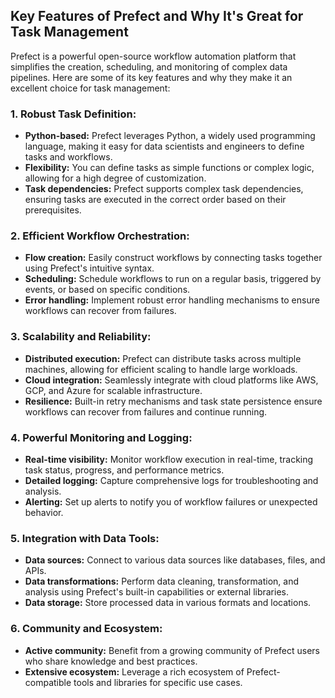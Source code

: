 ## Key Features of Prefect and Why It's Great for Task Management

Prefect is a powerful open-source workflow automation platform that simplifies the creation, scheduling, and monitoring of complex data pipelines. Here are some of its key features and why they make it an excellent choice for task management:

### 1. **Robust Task Definition:**
* **Python-based:** Prefect leverages Python, a widely used programming language, making it easy for data scientists and engineers to define tasks and workflows.
* **Flexibility:** You can define tasks as simple functions or complex logic, allowing for a high degree of customization.
* **Task dependencies:** Prefect supports complex task dependencies, ensuring tasks are executed in the correct order based on their prerequisites.

### 2. **Efficient Workflow Orchestration:**
* **Flow creation:** Easily construct workflows by connecting tasks together using Prefect's intuitive syntax.
* **Scheduling:** Schedule workflows to run on a regular basis, triggered by events, or based on specific conditions.
* **Error handling:** Implement robust error handling mechanisms to ensure workflows can recover from failures.

### 3. **Scalability and Reliability:**
* **Distributed execution:** Prefect can distribute tasks across multiple machines, allowing for efficient scaling to handle large workloads.
* **Cloud integration:** Seamlessly integrate with cloud platforms like AWS, GCP, and Azure for scalable infrastructure.
* **Resilience:** Built-in retry mechanisms and task state persistence ensure workflows can recover from failures and continue running.

### 4. **Powerful Monitoring and Logging:**
* **Real-time visibility:** Monitor workflow execution in real-time, tracking task status, progress, and performance metrics.
* **Detailed logging:** Capture comprehensive logs for troubleshooting and analysis.
* **Alerting:** Set up alerts to notify you of workflow failures or unexpected behavior.

### 5. **Integration with Data Tools:**
* **Data sources:** Connect to various data sources like databases, files, and APIs.
* **Data transformations:** Perform data cleaning, transformation, and analysis using Prefect's built-in capabilities or external libraries.
* **Data storage:** Store processed data in various formats and locations.

### 6. **Community and Ecosystem:**
* **Active community:** Benefit from a growing community of Prefect users who share knowledge and best practices.
* **Extensive ecosystem:** Leverage a rich ecosystem of Prefect-compatible tools and libraries for specific use cases.
